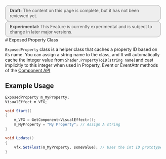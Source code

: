 <div style="border: solid 1px #999; border-radius:12px; background-color:#EEE; padding: 8px; padding-left:14px; color: #555; font-size:14px;"><b>Draft:</b> The content on this page is complete, but it has not been reviewed yet.</div>


<div style="border: solid 1px #999; border-radius:12px; background-color:#EEE; padding: 8px; padding-left:14px; color: #555; font-size:14px;"><b>Experimental:</b> This Feature is currently experimental and is subject to change in later major versions.</div>
# Exposed Property Class

`ExposedProperty` class is a helper class that caches a property ID based on its name. You can assign a string name to the class, and It will automatically cache the integer value from `Shader.PropertyToID(string name)`and cast implicitly to this integer when used in Property, Event or EventAttr methods of the [Component API](ComponentAPI.md) 

## Example Usage

```C#
ExposedProperty m_MyProperty;
VisualEffect m_VFX;

void Start()
{
	m_VFX = GetComponent<VisualEffect>();
    m_MyProperty = "My Property"; // Assign A string
}

void Update()
{
    vfx.SetFloat(m_MyProperty, someValue); // Uses the int ID prototype
}
```

